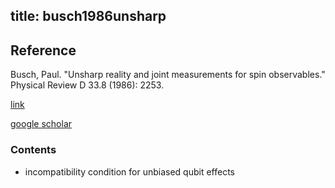 title: busch1986unsharp 
---

## Reference

Busch, Paul. "Unsharp reality and joint measurements for spin observables." Physical Review D 33.8 (1986): 2253.


[link](https://journals.aps.org/prd/abstract/10.1103/PhysRevD.33.2253)

[google scholar](https://scholar.google.com/scholar?hl=sk&as_sdt=0%2C5&q=.+Busch.+Unsharp+reality+and+joint+measurements+for+spin+observables.&btnG=)


### Contents

* incompatibility condition for unbiased qubit effects

